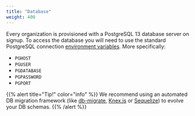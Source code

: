 ```yaml
---
title: "Database"
weight: 400
---
```


Every organization is provisioned with a PostgreSQL 13 database server on signup. To access the database you will need to use the standard PostgreSQL connection [environment variables](https://www.postgresql.org/docs/current/libpq-envars.html). More specifically:

* `PGHOST`
* `PGUSER`
* `PGDATABASE`
* `PGPASSWORD`
* `PGPORT`

{{% alert title="Tip!" color="info" %}}
We recommend using an automated DB migration framework (like [db-migrate](https://db-migrate.readthedocs.io/en/latest/), [Knex.js](https://knexjs.org/) or [Sequelize](https://sequelize.org/master/manual/migrations.html)) to evolve your DB schemas.
{{% /alert %}}
